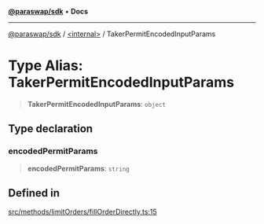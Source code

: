 [**@paraswap/sdk**](../../README.md) • **Docs**

***

[@paraswap/sdk](../../globals.md) / [\<internal\>](../README.md) / TakerPermitEncodedInputParams

# Type Alias: TakerPermitEncodedInputParams

> **TakerPermitEncodedInputParams**: `object`

## Type declaration

### encodedPermitParams

> **encodedPermitParams**: `string`

## Defined in

[src/methods/limitOrders/fillOrderDirectly.ts:15](https://github.com/paraswap/paraswap-sdk/blob/master/src/methods/limitOrders/fillOrderDirectly.ts#L15)
